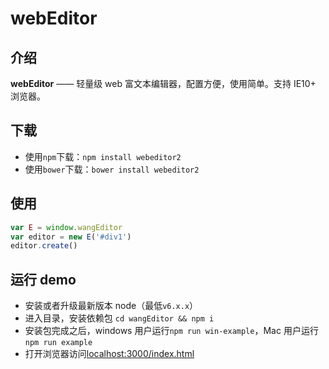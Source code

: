 
# webEditor

## 介绍

**webEditor** —— 轻量级 web 富文本编辑器，配置方便，使用简单。支持 IE10+ 浏览器。


## 下载

- 使用`npm`下载：`npm install webeditor2`
- 使用`bower`下载：`bower install webeditor2`


## 使用

```javascript
var E = window.wangEditor
var editor = new E('#div1')
editor.create()
```


## 运行 demo

- 安装或者升级最新版本 node（最低`v6.x.x`）
- 进入目录，安装依赖包 `cd wangEditor && npm i`
- 安装包完成之后，windows 用户运行`npm run win-example`，Mac 用户运行`npm run example`
- 打开浏览器访问[localhost:3000/index.html](http://localhost:3000/index.html)